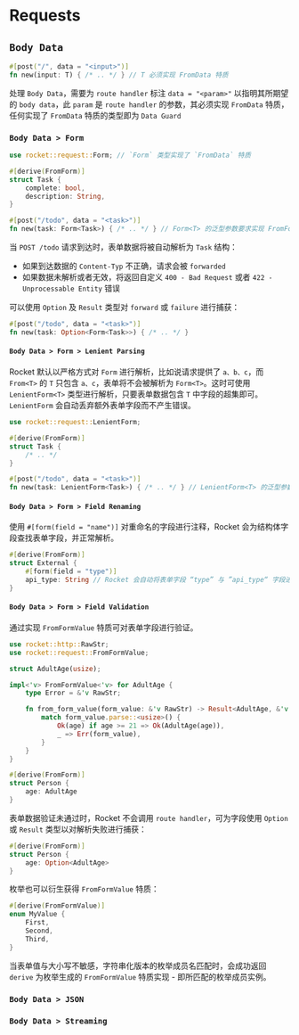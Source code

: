 # Requests

## `Body Data`

```rust
#[post("/", data = "<input>")]
fn new(input: T) { /* .. */ } // T 必须实现 FromData 特质
```

处理 `Body Data`，需要为 `route handler` 标注 `data = "<param>"` 以指明其所期望的 `body data`，此 `param` 是 `route handler` 的参数，其必须实现 `FromData` 特质，任何实现了 `FromData` 特质的类型即为 `Data Guard`

### `Body Data > Form`

```rust
use rocket::request::Form; // `Form` 类型实现了 `FromData` 特质

#[derive(FromForm)]
struct Task {
    complete: bool,
    description: String,
}

#[post("/todo", data = "<task>")]
fn new(task: Form<Task>) { /* .. */ } // Form<T> 的泛型参数要求实现 FromForm 特质
```

当 `POST /todo` 请求到达时，表单数据将被自动解析为 `Task` 结构：

- 如果到达数据的 `Content-Typ` 不正确，请求会被 `forwarded`
- 如果数据未解析或者无效，将返回自定义 `400 - Bad Request` 或者 `422 - Unprocessable Entity` 错误

可以使用 `Option` 及 `Result` 类型对 `forward` 或 `failure` 进行捕获：

```rust
#[post("/todo", data = "<task>")]
fn new(task: Option<Form<Task>>) { /* .. */ }
```

#### `Body Data > Form > Lenient Parsing`

Rocket 默认以严格方式对 `Form` 进行解析，比如说请求提供了 `a、b、c`，而 `From<T>` 的 `T` 只包含 `a、c`，表单将不会被解析为 `Form<T>`。这时可使用 `LenientForm<T>` 类型进行解析，只要表单数据包含 `T` 中字段的超集即可。`LenientForm` 会自动丢弃额外表单字段而不产生错误。

```rust
use rocket::request::LenientForm;

#[derive(FromForm)]
struct Task {
    /* .. */
}

#[post("/todo", data = "<task>")]
fn new(task: LenientForm<Task>) { /* .. */ } // LenientForm<T> 的泛型参数同样要求实现 FromForm 特质
```

#### `Body Data > Form > Field Renaming`

使用 `#[form(field = "name")]` 对重命名的字段进行注释，Rocket 会为结构体字段查找表单字段，并正常解析。

```rust
#[derive(FromForm)]
struct External {
    #[form(field = "type")]
    api_type: String // Rocket 会自动将表单字段 “type” 与 ”api_type“ 字段进行匹配
}
```

#### `Body Data > Form > Field Validation`

通过实现 `FromFormValue` 特质可对表单字段进行验证。

```rust
use rocket::http::RawStr;
use rocket::request::FromFormValue;

struct AdultAge(usize);

impl<'v> FromFormValue<'v> for AdultAge {
    type Error = &'v RawStr;

    fn from_form_value(form_value: &'v RawStr) -> Result<AdultAge, &'v RawStr> {
        match form_value.parse::<usize>() {
            Ok(age) if age >= 21 => Ok(AdultAge(age)),
            _ => Err(form_value),
        }
    }
}

#[derive(FromForm)]
struct Person {
    age: AdultAge
}
```

表单数据验证未通过时，Rocket 不会调用 `route handler`，可为字段使用 `Option` 或 `Result` 类型以对解析失败进行捕获：

```rust
#[derive(FromForm)]
struct Person {
    age: Option<AdultAge>
}
```

枚举也可以衍生获得 `FromFormValue` 特质：

```rust
#[derive(FromFormValue)]
enum MyValue {
    First,
    Second,
    Third,
}
```

当表单值与大小写不敏感，字符串化版本的枚举成员名匹配时，会成功返回 `derive` 为枚举生成的 `FromFormValue` 特质实现 - 即所匹配的枚举成员实例。

### `Body Data > JSON`

### `Body Data > Streaming`
